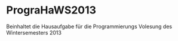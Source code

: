 PrograHaWS2013
==============

Beinhaltet die Hausaufgabe für die Programmierungs Volesung des Wintersemesters 2013

